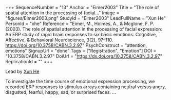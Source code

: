+++
SequenceNumber = "13"
Anchor = "Eimer2003"
Title = "The role of spatial attention in the processing of facial..."
Image = "figures/Eimer2003.png"
StudyId = "Eimer2003"
LeadFullName = "Xun He"
PersonId = "xhe"
Reference = "Eimer, M., Holmes, A., & Mcglone, F. P. (2003). The role of spatial attention in the processing of facial expression: An ERP study of rapid brain responses to six basic emotions. Cognitive, Affective, & Behavioral Neuroscience, 3(2), 97–110. https://doi.org/10.3758/CABN.3.2.97"
PsychConstruct = "attention, emotions"
SignupUrl = "done"
Tags = ["Registration", "Emotion"]
DOI = "10.3758/CABN.3.2.97"
DoiUrl = "https://dx.doi.org/10.3758/CABN.3.2.97"
ReplicationId = ""
+++

Lead by [Xun He](/people/#xhe)

To investigate the time course of emotional expression processing, we recorded ERP responses to stimulus arrays containing neutral versus angry, disgusted, fearful, happy, sad, or surprised faces. ...